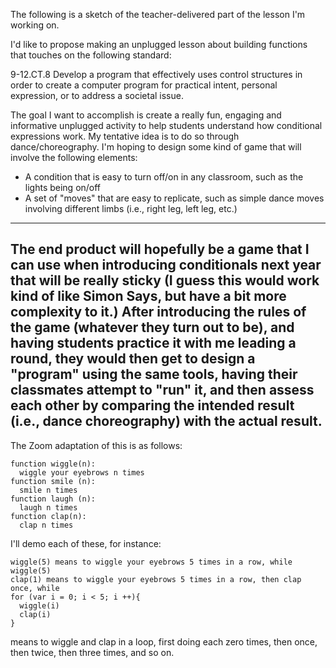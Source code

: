 The following is a sketch of the teacher-delivered part of the lesson I'm working on.

I'd like to propose making an unplugged lesson about building functions that touches on the following standard:

9-12.CT.8
Develop a program that effectively uses control structures in order to create a computer program for practical intent, personal expression, or to address a societal issue.

The goal I want to accomplish is create a really fun, engaging and informative unplugged activity to help students understand how conditional expressions work. My tentative idea is to do so through dance/choreography. I'm hoping to design some kind of game that will involve the following elements:

+ A condition that is easy to turn off/on in any classroom, such as the lights being on/off
+ A set of "moves" that are easy to replicate, such as simple dance moves involving different limbs (i.e., right leg, left leg, etc.)
---
The end product will hopefully be a game that I can use when introducing conditionals next year that will be really sticky (I guess this would work kind of like Simon Says, but have a bit more complexity to it.) After introducing the rules of the game (whatever they turn out to be), and having students practice it with me leading a round, they would then get to design a "program" using the same tools, having their classmates attempt to "run" it, and then assess each other by comparing the intended result (i.e., dance choreography) with the actual result.
---
The Zoom adaptation of this is as follows:
```
function wiggle(n):
  wiggle your eyebrows n times
function smile (n):
  smile n times
function laugh (n):
  laugh n times
function clap(n):
  clap n times
  ```

I'll demo each of these, for instance:
```
wiggle(5) means to wiggle your eyebrows 5 times in a row, while
wiggle(5)
clap(1) means to wiggle your eyebrows 5 times in a row, then clap once, while
for (var i = 0; i < 5; i ++){
  wiggle(i)
  clap(i)
}
```
means to wiggle and clap in a loop, first doing each zero times, then once, then twice, then three times, and so on.
